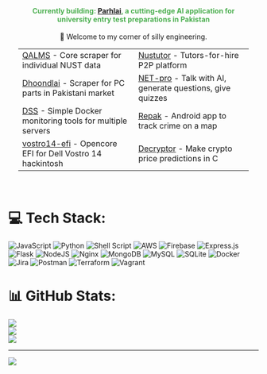 <div align="center" style="background-image: url('https://pic.longtao.fun/pics/24/8712160154167691113610916885165716016931_gopic_.gif'); background-size: cover; background-position: center; padding: 20px;">
   <h4 align="center" style="color: #4CAF50;">Currently building: <a href="https://www.parhlai.com" target="_blank">Parhlai</a>, a cutting-edge AI application for university entry test preparations in Pakistan</h4>
    <p>🌟 Welcome to my corner of silly engineering.</p>
    <table align="center">
        <tr>
            <td><a href="https://github.com/okHadi/QALMS">QALMS</a> - Core scraper for individual NUST data </td>
            <td><a href="https://github.com/Nustutor">Nustutor</a> - Tutors-for-hire P2P platform </td>
        </tr>
        <tr>
            <td><a href="https://github.com/Dhoondlai">Dhoondlai</a> - Scraper for PC parts in Pakistani market </td>
            <td><a href="https://github.com/NET-pro">NET-pro</a> - Talk with AI, generate questions, give quizzes</td>
        </tr>
        <tr>
            <td><a href="https://github.com/okHadi/docker-services-status">DSS</a> - Simple Docker monitoring tools for multiple servers</td>
            <td><a href="https://github.com/okHadi/Repak">Repak</a> - Android app to track crime on a map </td>
        </tr>
        <tr>
            <td><a href="https://github.com/okHadi/vostro14-hackintosh-efi">vostro14-efi</a> - Opencore EFI for Dell Vostro 14 hackintosh </td>
            <td><a href="https://github.com/okHadi/decryptor">Decryptor</a> - Make crypto price predictions in C </td>
    </table>
</div>

# 💻 Tech Stack:
![JavaScript](https://img.shields.io/badge/javascript-%23323330.svg?style=for-the-badge&logo=javascript&logoColor=%23F7DF1E) ![Python](https://img.shields.io/badge/python-3670A0?style=for-the-badge&logo=python&logoColor=ffdd54) ![Shell Script](https://img.shields.io/badge/shell_script-%23121011.svg?style=for-the-badge&logo=gnu-bash&logoColor=white) ![AWS](https://img.shields.io/badge/AWS-%23FF9900.svg?style=for-the-badge&logo=amazon-aws&logoColor=white) ![Firebase](https://img.shields.io/badge/firebase-%23039BE5.svg?style=for-the-badge&logo=firebase) ![Express.js](https://img.shields.io/badge/express.js-%23404d59.svg?style=for-the-badge&logo=express&logoColor=%2361DAFB) ![Flask](https://img.shields.io/badge/flask-%23000.svg?style=for-the-badge&logo=flask&logoColor=white) ![NodeJS](https://img.shields.io/badge/node.js-6DA55F?style=for-the-badge&logo=node.js&logoColor=white) ![Nginx](https://img.shields.io/badge/nginx-%23009639.svg?style=for-the-badge&logo=nginx&logoColor=white) ![MongoDB](https://img.shields.io/badge/MongoDB-%234ea94b.svg?style=for-the-badge&logo=mongodb&logoColor=white) ![MySQL](https://img.shields.io/badge/mysql-%2300f.svg?style=for-the-badge&logo=mysql&logoColor=white) ![SQLite](https://img.shields.io/badge/sqlite-%2307405e.svg?style=for-the-badge&logo=sqlite&logoColor=white) ![Docker](https://img.shields.io/badge/docker-%230db7ed.svg?style=for-the-badge&logo=docker&logoColor=white) ![Jira](https://img.shields.io/badge/jira-%230A0FFF.svg?style=for-the-badge&logo=jira&logoColor=white) ![Postman](https://img.shields.io/badge/Postman-FF6C37?style=for-the-badge&logo=postman&logoColor=white) ![Terraform](https://img.shields.io/badge/terraform-%235835CC.svg?style=for-the-badge&logo=terraform&logoColor=white) ![Vagrant](https://img.shields.io/badge/vagrant-%231563FF.svg?style=for-the-badge&logo=vagrant&logoColor=white)
# 📊 GitHub Stats:
![](https://github-readme-stats.vercel.app/api?username=okHadi&theme=dark&hide_border=false&include_all_commits=false&count_private=true)<br/>
![](https://github-readme-streak-stats.herokuapp.com/?user=okHadi&theme=dark&hide_border=false)<br/>
![](https://github-readme-stats.vercel.app/api/top-langs/?username=okHadi&theme=dark&hide_border=false&include_all_commits=true&count_private=true&hide_progress=true)

---
[![](https://visitcount.itsvg.in/api?id=okHadi&icon=0&color=0)](https://visitcount.itsvg.in)
